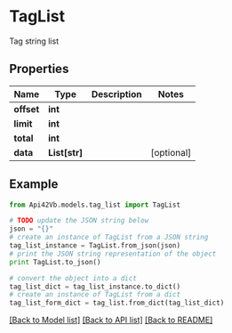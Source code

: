 # TagList

Tag string list

## Properties
Name | Type | Description | Notes
------------ | ------------- | ------------- | -------------
**offset** | **int** |  | 
**limit** | **int** |  | 
**total** | **int** |  | 
**data** | **List[str]** |  | [optional] 

## Example

```python
from Api42Vb.models.tag_list import TagList

# TODO update the JSON string below
json = "{}"
# create an instance of TagList from a JSON string
tag_list_instance = TagList.from_json(json)
# print the JSON string representation of the object
print TagList.to_json()

# convert the object into a dict
tag_list_dict = tag_list_instance.to_dict()
# create an instance of TagList from a dict
tag_list_form_dict = tag_list.from_dict(tag_list_dict)
```
[[Back to Model list]](../README.md#documentation-for-models) [[Back to API list]](../README.md#documentation-for-api-endpoints) [[Back to README]](../README.md)


